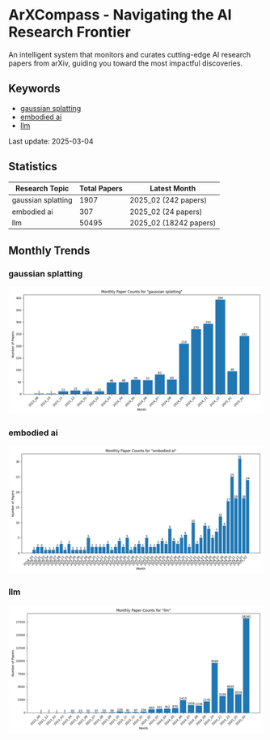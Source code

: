 # ArXCompass - Navigating the AI Research Frontier
An intelligent system that monitors and curates cutting-edge AI research papers from arXiv, guiding you toward the most impactful discoveries.

## Keywords

- [gaussian splatting](gaussian_splatting/)
- [embodied ai](embodied_ai/)
- [llm](llm/)

Last update: 2025-03-04

## Statistics

| Research Topic | Total Papers | Latest Month |
| --- | --- | --- |
| gaussian splatting | 1907 | 2025_02 (242 papers) |
| embodied ai | 307 | 2025_02 (24 papers) |
| llm | 50495 | 2025_02 (18242 papers) |

## Monthly Trends

### gaussian splatting

![Monthly Paper Counts for gaussian splatting](gaussian_splatting/monthly_stats.png)

### embodied ai

![Monthly Paper Counts for embodied ai](embodied_ai/monthly_stats.png)

### llm

![Monthly Paper Counts for llm](llm/monthly_stats.png)

